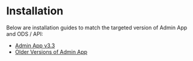 # Installation

Below are installation guides to match the targeted version of Admin App and ODS / API:

*   [Admin App v3.3](./installation/admin-app-v33.md)
*   [Older Versions of Admin App](./installation/older-versions-of-admin-app.md)